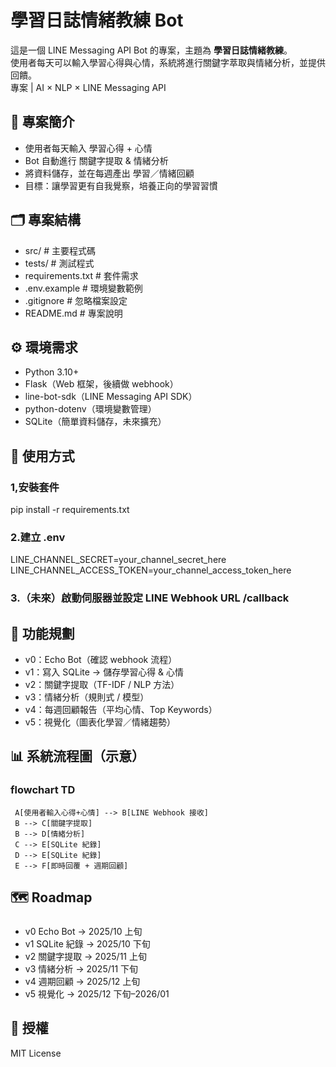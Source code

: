# 學習日誌情緒教練 Bot

這是一個 LINE Messaging API Bot 的專案，主題為 **學習日誌情緒教練**。  
使用者每天可以輸入學習心得與心情，系統將進行關鍵字萃取與情緒分析，並提供回饋。  
專案 | AI × NLP × LINE Messaging API


## 📌 專案簡介
- 使用者每天輸入 學習心得 + 心情
- Bot 自動進行 關鍵字提取 & 情緒分析
- 將資料儲存，並在每週產出 學習／情緒回顧
- 目標：讓學習更有自我覺察，培養正向的學習習慣


## 🗂️ 專案結構
- src/               # 主要程式碼
- tests/             # 測試程式
- requirements.txt   # 套件需求
- .env.example       # 環境變數範例
- .gitignore         # 忽略檔案設定
- README.md          # 專案說明


## ⚙️ 環境需求
- Python 3.10+
- Flask（Web 框架，後續做 webhook）
- line-bot-sdk（LINE Messaging API SDK）
- python-dotenv（環境變數管理）
- SQLite（簡單資料儲存，未來擴充）


## 🚀 使用方式
### 1,安裝套件
pip install -r requirements.txt

### 2.建立 .env
LINE_CHANNEL_SECRET=your_channel_secret_here  
LINE_CHANNEL_ACCESS_TOKEN=your_channel_access_token_here

### 3.（未來）啟動伺服器並設定 LINE Webhook URL /callback


## 🧩 功能規劃
- v0：Echo Bot（確認 webhook 流程）
- v1：寫入 SQLite → 儲存學習心得 & 心情
- v2：關鍵字提取（TF-IDF / NLP 方法）
- v3：情緒分析（規則式 / 模型）
- v4：每週回顧報告（平均心情、Top Keywords）
- v5：視覺化（圖表化學習／情緒趨勢）


## 📊 系統流程圖（示意）
### flowchart TD
     A[使用者輸入心得+心情] --> B[LINE Webhook 接收]
     B --> C[關鍵字提取]
     B --> D[情緒分析]
     C --> E[SQLite 紀錄]
     D --> E[SQLite 紀錄]
     E --> F[即時回覆 + 週期回顧]

    
 ## 🗺️ Roadmap
 ###    
- v0 Echo Bot → 2025/10 上旬
- v1 SQLite 紀錄 → 2025/10 下旬
- v2 關鍵字提取 → 2025/11 上旬
- v3 情緒分析 → 2025/11 下旬
- v4 週期回顧 → 2025/12 上旬
- v5 視覺化 → 2025/12 下旬–2026/01


## 📖 授權
MIT License



